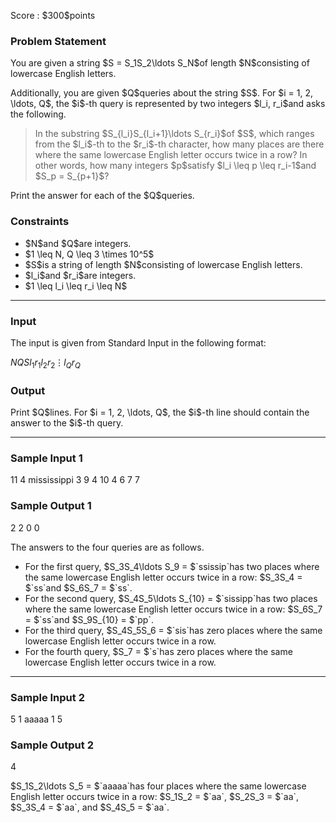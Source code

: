 
<div>

<span>

<span>

<p>
Score : $300$points
</p>

<div>

<section>

### **Problem Statement**

<p>
You are given a string $S = S_1S_2\ldots S_N$of length $N$consisting of lowercase English letters.
</p>

<p>
Additionally, you are given $Q$queries about the string $S$.
For $i = 1, 2, \ldots, Q$, the $i$-th query is represented by two integers $l_i, r_i$and asks the following.
</p>

<blockquote>

<p>
In the substring $S_{l_i}S_{l_i+1}\ldots S_{r_i}$of $S$, which ranges from the $l_i$-th to the $r_i$-th character, how many places are there where the same lowercase English letter occurs twice in a row?
In other words, how many integers $p$satisfy $l_i \leq p \leq r_i-1$and $S_p = S_{p+1}$?
</p>

</blockquote>

<p>
Print the answer for each of the $Q$queries.
</p>

</section>

</div>

<div>

<section>

### **Constraints**

<ul>

<li>
$N$and $Q$are integers.
</li>

<li>
$1 \leq N, Q \leq 3 \times 10^5$
</li>

<li>
$S$is a string of length $N$consisting of lowercase English letters.
</li>

<li>
$l_i$and $r_i$are integers.
</li>

<li>
$1 \leq l_i \leq r_i \leq N$
</li>

</ul>

</section>

</div>

---

<div>

<div>

<section>

### **Input**

<p>
The input is given from Standard Input in the following format:
</p>

<div>

$N$$Q$$S$$l_1$$r_1$$l_2$$r_2$$\vdots$$l_Q$$r_Q$
</div>

</section>

</div>

<div>

<section>

### **Output**

<p>
Print $Q$lines.
For $i = 1, 2, \ldots, Q$, the $i$-th line should contain the answer to the $i$-th query.
</p>

</section>

</div>

</div>

---

<div>

<section>

### **Sample Input 1**

<div>

11 4
mississippi
3 9
4 10
4 6
7 7

</div>

</section>

</div>

<div>

<section>

### **Sample Output 1**

<div>

2
2
0
0

</div>

<p>
The answers to the four queries are as follows.
</p>

<ul>

<li>
For the first query, $S_3S_4\ldots S_9 = $`ssissip`has two places where the same lowercase English letter occurs twice in a row: $S_3S_4 = $`ss`and $S_6S_7 = $`ss`.
</li>

<li>
For the second query, $S_4S_5\ldots S_{10} = $`sissipp`has two places where the same lowercase English letter occurs twice in a row: $S_6S_7 = $`ss`and $S_9S_{10} = $`pp`.
</li>

<li>
For the third query, $S_4S_5S_6 = $`sis`has zero places where the same lowercase English letter occurs twice in a row.
</li>

<li>
For the fourth query, $S_7 = $`s`has zero places where the same lowercase English letter occurs twice in a row.
</li>

</ul>

</section>

</div>

---

<div>

<section>

### **Sample Input 2**

<div>

5 1
aaaaa
1 5

</div>

</section>

</div>

<div>

<section>

### **Sample Output 2**

<div>

4

</div>

<p>
$S_1S_2\ldots S_5 = $`aaaaa`has four places where the same lowercase English letter occurs twice in a row:
$S_1S_2 = $`aa`, $S_2S_3 = $`aa`, $S_3S_4 = $`aa`, and $S_4S_5 = $`aa`.
</p>

</section>

</div>

</span>

</span>

</div>
